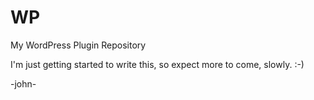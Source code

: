 WP
==

My WordPress Plugin Repository

I'm just getting started to write this, so expect more to come, slowly.  :-)

-john-
